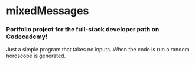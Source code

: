 # mixedMessages

### Portfolio project for the full-stack developer path on Codecademy!

Just a simple program that takes no inputs. When the code is run a random horoscope is generated.
